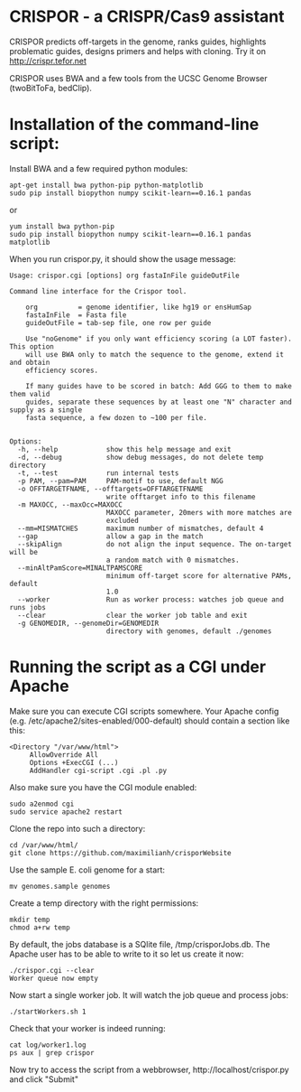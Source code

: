 # CRISPOR - a CRISPR/Cas9 assistant 

CRISPOR predicts off-targets in the genome, ranks guides, highlights problematic guides, designs primers and helps with cloning.
Try it on http://crispr.tefor.net

CRISPOR uses BWA and a few tools from the UCSC Genome Browser (twoBitToFa, bedClip).

# Installation of the command-line script:

Install BWA and a few required python modules:
    
    apt-get install bwa python-pip python-matplotlib
    sudo pip install biopython numpy scikit-learn==0.16.1 pandas
    
or 
   
    yum install bwa python-pip
    sudo pip install biopython numpy scikit-learn==0.16.1 pandas matplotlib
    
When you run crispor.py, it should show the usage message:
```
Usage: crispor.cgi [options] org fastaInFile guideOutFile 

Command line interface for the Crispor tool.

    org          = genome identifier, like hg19 or ensHumSap
    fastaInFile  = Fasta file
    guideOutFile = tab-sep file, one row per guide

    Use "noGenome" if you only want efficiency scoring (a LOT faster). This option 
    will use BWA only to match the sequence to the genome, extend it and obtain
    efficiency scores.

    If many guides have to be scored in batch: Add GGG to them to make them valid
    guides, separate these sequences by at least one "N" character and supply as a single
    fasta sequence, a few dozen to ~100 per file.
    

Options:
  -h, --help            show this help message and exit
  -d, --debug           show debug messages, do not delete temp directory
  -t, --test            run internal tests
  -p PAM, --pam=PAM     PAM-motif to use, default NGG
  -o OFFTARGETFNAME, --offtargets=OFFTARGETFNAME
                        write offtarget info to this filename
  -m MAXOCC, --maxOcc=MAXOCC
                        MAXOCC parameter, 20mers with more matches are
                        excluded
  --mm=MISMATCHES       maximum number of mismatches, default 4
  --gap                 allow a gap in the match
  --skipAlign           do not align the input sequence. The on-target will be
                        a random match with 0 mismatches.
  --minAltPamScore=MINALTPAMSCORE
                        minimum off-target score for alternative PAMs, default
                        1.0
  --worker              Run as worker process: watches job queue and runs jobs
  --clear               clear the worker job table and exit
  -g GENOMEDIR, --genomeDir=GENOMEDIR
                        directory with genomes, default ./genomes
```
    
# Running the script as a CGI under Apache

Make sure you can execute CGI scripts somewhere. Your Apache config (e.g. /etc/apache2/sites-enabled/000-default) should contain a section like this:

    <Directory "/var/www/html">
         AllowOverride All
         Options +ExecCGI (...)
         AddHandler cgi-script .cgi .pl .py

Also make sure you have the CGI module enabled:

    sudo a2enmod cgi
    sudo service apache2 restart

Clone the repo into such a directory:

    cd /var/www/html/
    git clone https://github.com/maximilianh/crisporWebsite
    
Use the sample E. coli genome for a start:

    mv genomes.sample genomes

Create a temp directory with the right permissions:
        
    mkdir temp
    chmod a+rw temp

By default, the jobs database is a SQlite file, /tmp/crisporJobs.db. The Apache
user has to be able to write to it so let us create it now:

    ./crispor.cgi --clear
    Worker queue now empty

Now start a single worker job. It will watch the job queue and process jobs:

    ./startWorkers.sh 1

Check that your worker is indeed running:
  
    cat log/worker1.log
    ps aux | grep crispor

Now try to access the script from a webbrowser, http://localhost/crispor.py and click "Submit"
